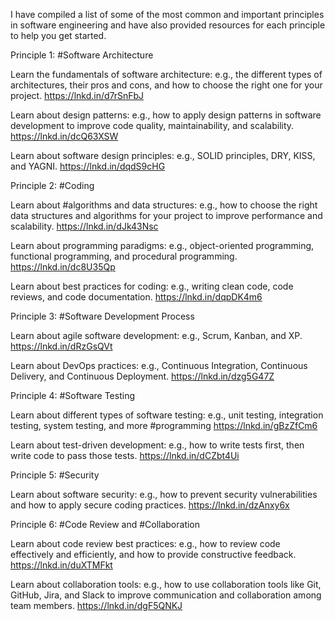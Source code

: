 I have compiled a list of some of the most common and important principles in software engineering and have also provided resources for each principle to help you get started.

Principle 1: #Software Architecture

Learn the fundamentals of software architecture: e.g., the different types of architectures, their pros and cons, and how to choose the right one for your project.
https://lnkd.in/d7rSnFbJ


Learn about design patterns: e.g., how to apply design patterns in software development to improve code quality, maintainability, and scalability.
https://lnkd.in/dcQ63XSW


Learn about software design principles: e.g., SOLID principles, DRY, KISS, and YAGNI.
https://lnkd.in/dqdS9cHG


Principle 2: #Coding

Learn about #algorithms and data structures: e.g., how to choose the right data structures and algorithms for your project to improve performance and scalability.
https://lnkd.in/dJk43Nsc


Learn about programming paradigms: e.g., object-oriented programming, functional programming, and procedural programming.
https://lnkd.in/dc8U35Qp


Learn about best practices for coding: e.g., writing clean code, code reviews, and code documentation.
https://lnkd.in/dqpDK4m6


Principle 3: #Software Development Process

Learn about agile software development: e.g., Scrum, Kanban, and XP.
https://lnkd.in/dRzGsQVt


Learn about DevOps practices: e.g., Continuous Integration, Continuous Delivery, and Continuous Deployment.
https://lnkd.in/dzg5G47Z


Principle 4: #Software Testing

Learn about different types of software testing: e.g., unit testing, integration testing, system testing, and more #programming
https://lnkd.in/gBzZfCm6


Learn about test-driven development: e.g., how to write tests first, then write code to pass those tests.
https://lnkd.in/dCZbt4Ui


Principle 5: #Security

Learn about software security: e.g., how to prevent security vulnerabilities and how to apply secure coding practices.
https://lnkd.in/dzAnxy6x


Principle 6: #Code Review and #Collaboration

Learn about code review best practices: e.g., how to review code effectively and efficiently, and how to provide constructive feedback.
https://lnkd.in/duXTMFkt


Learn about collaboration tools: e.g., how to use collaboration tools like Git, GitHub, Jira, and Slack to improve communication and collaboration among team members.
https://lnkd.in/dgF5QNKJ
